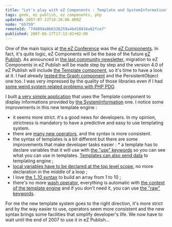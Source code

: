 ```yaml
---
title: "Let's play with eZ Components : Template and SystemInformation"
tags: geek, ez publish, ez components, php
updated: 2007-07-12T18:26:06.000Z
node: "65759"
remoteId: "749094a0b6336259a4bd10816a62fce7"
published: 2007-06-17T17:12:02+02:00
---
```

 
One of the main topics at [the eZ Conference](/post/ez-conference-2007) was the [eZ Components](http://ez.no/ezcomponents). In fact, it's quite logic, eZ Components will be the base of the future [eZ Publish](/tag/ez+publish). As announced in [the last community newsletter](http://ez.no/community/news/community_newsletter_7_15th_june_2007), migration to eZ Components in eZ Publish will be made step by step and the version 4.0 of eZ Publish will include [the Template component](http://ez.no/doc/components/view/trunk/%28file%29/classtrees_Template.html), so it's time to have a look at it. I had already [tested the Graph component](/post/graphique-d-indexation-avec-le-module-graph-d-ez-components) and the PersistentObject one too. I was very impressed by the quality of those libraries even if I had [some weird system related problems with PHP PDO](/post/pdo-mysql-sous-ubuntu-au-bord-de-la-crise-nerfs).

 
I built [a very simple application](http://vrac.pwet.fr/sysinfo/) that uses the Template component to display informations provided by [the SystemInformation](http://ez.no/doc/components/view/trunk/%28file%29/classtrees_SystemInformation.html) one. I notice some improvements in this new template engine :

 * it seems more strict. it's a good news for developers. In my opinion, strictness is mandatory to have a predictive and easy to use templating system.
 * there are [many new operators](http://ez.no/doc/components/view/trunk/%28file%29/Template_functions.html), and the syntax is more consistent.
 * the syntax of templates is a bit different but there are some improvements that make developer tasks easier : * a template has to declare variables that it will use with [the &quot;use&quot; keywords](http://ez.no/doc/components/view/trunk/%28file%29/introduction_Template.html#external-variable-declaration-use) so you can see what you can use in templates. [Templates can also send data](http://ez.no/doc/components/view/trunk/%28file%29/introduction_Template.html#send-and-receive-template-variables) to templating engine ;
 * [local variables have to be declared at the top level scope](http://ez.no/doc/components/view/trunk/%28file%29/introduction_Template.html#scopes), no more declaration in the middle of a loop ;
 * I love [the 1..10 syntax](http://ez.no/doc/components/view/trunk/%28file%29/introduction_Template.html#array) to build an array from 1 to 10 ;
 * there's no more [wash operator](http://ez.no/doc/ez_publish/technical_manual/3_9/reference/template_operators/strings/wash), everything is automatic with [the context of the template engine](http://ez.no/doc/components/view/trunk/%28file%29/introduction_Template.html#contexts) and if you don't need it, you can use [the &quot;raw&quot; keywords](http://ez.no/doc/components/view/trunk/%28file%29/introduction_Template.html#raw).
 
For me the new template system goes to the right direction, it's more strict and by the way easier to use, operators seem more consistent and the new syntax brings some facilities that simplify developer's life. We now have to wait until the end of 2007 to use it in eZ Publish...

